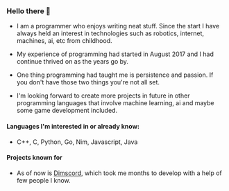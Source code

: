 ### Hello there 👋

* I am a programmer who enjoys writing neat stuff. Since the start I have always held an interest in technologies such as robotics, internet, machines, ai, etc from childhood.


* My experience of programming had started in August 2017 and I had continue thrived on as the years go by.

* One thing programming had taught me is persistence and passion. If you don't have those two things you're not all set.

* I'm looking forward to create more projects in future in other programming languages that involve machine learning, ai and maybe some game development included.

#### Languages I'm interested in or already know:
* C++, C, Python, Go, Nim, Javascript, Java
#### Projects known for
* As of now is [Dimscord](https://github.com/krisppurg/dimscord), which took me months to develop with a help of few people I know.
